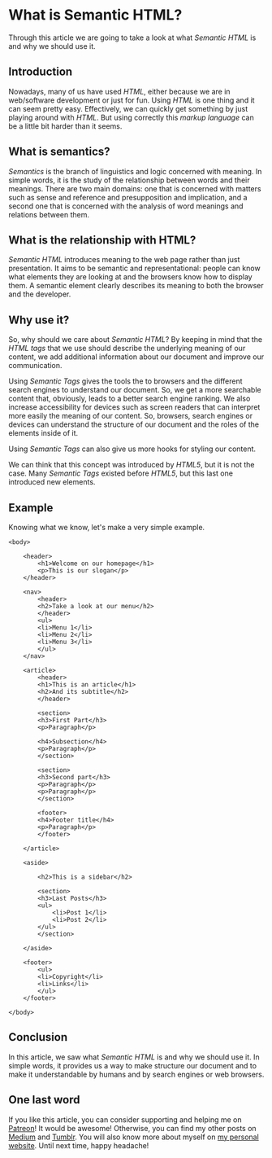 # What is Semantic HTML? #

Through this article we are going to take a look at what _Semantic HTML_ is and why we should use it.

## Introduction ##

Nowadays, many of us have used _HTML_, either because we are in web/software development or just for fun. Using _HTML_ is one thing and it can seem pretty easy. Effectively, we can quickly get something by just playing around with _HTML_. But using correctly this _markup language_ can be a little bit harder than it seems.

## What is semantics? ##

_Semantics_ is the branch of linguistics and logic concerned with meaning. In simple words, it is the study of the relationship between words and their meanings. There are two main domains: one that is concerned with matters such as sense and reference and presupposition and implication, and a second one that is concerned with the analysis of word meanings and relations between them.

## What is the relationship with HTML? ##

_Semantic HTML_ introduces meaning to the web page rather than just presentation. It aims to be semantic and representational: people can know what elements they are looking at and the browsers know how to display them. A semantic element clearly describes its meaning to both the browser and the developer.

## Why use it? ##

So, why should we care about _Semantic HTML_? By keeping in mind that the _HTML tags_ that we use should describe the underlying meaning of our content, we add additional information about our document and improve our communication.

Using _Semantic Tags_ gives the tools the to browsers and the different search engines to understand our document. So, we get a more searchable content that, obviously, leads to a better search engine ranking. We also increase accessibility for devices such as screen readers that can interpret more easily the meaning of our content. So, browsers, search engines or devices can understand the structure of our document and the roles of the elements inside of it.

Using _Semantic Tags_ can also give us more hooks for styling our content.

We can think that this concept was introduced by _HTML5_, but it is not the case. Many _Semantic Tags_ existed before _HTML5_, but this last one introduced new elements.

## Example ##
Knowing what we know, let's make a very simple example.

    <body>
    
        <header>
            <h1>Welcome on our homepage</h1>
            <p>This is our slogan</p>
        </header>
        
        <nav>
            <header>
            <h2>Take a look at our menu</h2>
            </header>
            <ul>
            <li>Menu 1</li>
            <li>Menu 2</li>
            <li>Menu 3</li>
            </ul>
        </nav>
        
        <article>
            <header>
            <h1>This is an article</h1>
            <h2>And its subtitle</h2>
            </header>
            
            <section>
            <h3>First Part</h3>
            <p>Paragraph</p>
            
            <h4>Subsection</h4>
            <p>Paragraph</p>
            </section>
            
            <section>
            <h3>Second part</h3>
            <p>Paragraph</p>
            <p>Paragraph</p>
            </section>
        
            <footer>
            <h4>Footer title</h4>
            <p>Paragraph</p>
            </footer>
        
        </article>
        
        <aside>
            
            <h2>This is a sidebar</h2>
            
            <section>
            <h3>Last Posts</h3>
            <ul>
                <li>Post 1</li>
                <li>Post 2</li>
            </ul>
            </section>

        </aside>
        
        <footer>
            <ul>
            <li>Copyright</li>
            <li>Links</li>
            </ul>
        </footer>
    
    </body>

## Conclusion ##

In this article, we saw what _Semantic HTML_ is and why we should use it. In simple words, it provides us a way to make structure our document and to make it understandable by humans and by search engines or web browsers.

## One last word ##

If you like this article, you can consider supporting and helping me on [Patreon](https://www.patreon.com/mlbors)! It would be awesome! Otherwise, you can find my other posts on [Medium](https://medium.com/@mlbors) and [Tumblr](https://mlbors.tumblr.com/). You will also know more about myself on [my personal website](https://www.mlbors.com). Until next time, happy headache!